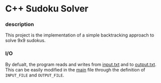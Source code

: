 # C++ Sudoku Solver

### description

This project is the implementation of a simple backtracking approach to solve 9x9 sudokus.

### I/O

By defualt, the program reads and writes from [input.txt](/samples/input.txt) and to [output.txt](/samples/output.txt). This can be easily modified
in the [main](/src/main.cpp) file through the definition of ```INPUT_FILE``` and  ```OUTPUT_FILE```.
